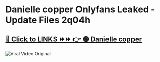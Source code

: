 
 # Danielle copper Onlyfans Leaked - Update Files 2q04h

## <h2><a href="https://clipsfans.com/Danielle_copper&ref=git">🔗 Click to LINKS ⏩⏩ 👉 🟢 Danielle copper </a></h2>

<a href="https://clipsfans.com/Danielle_copper&ref=git" rel="nofollow" data-target="animated-image.originalLink"><img src="https://i.ibb.co.com/xMMVF88/686577567.gif" alt="Viral Video Original" style="max-width: 100%; display: inline-block;" data-target="animated-image.originalImage"></a>

